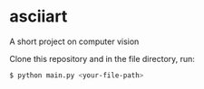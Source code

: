 # asciiart
A short project on computer vision

Clone this repository and in the file directory, run:
```bash
$ python main.py <your-file-path>
```